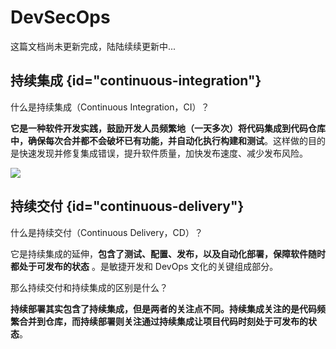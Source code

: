 # DevSecOps

这篇文档尚未更新完成，陆陆续续更新中...

## 持续集成 {id="continuous-integration"}

什么是持续集成（Continuous Integration，CI）？

**它是一种软件开发实践，鼓励开发人员频繁地（一天多次）将代码集成到代码仓库中，确保每次合并都不会破坏已有功能，并自动化执行构建和测试**。这样做的目的是快速发现并修复集成错误，提升软件质量，加快发布速度、减少发布风险。

![](http://file-linker.oss-cn-hangzhou.aliyuncs.com/edh5ky9taI3YmciIeWce.png)

## 持续交付 {id="continuous-delivery"}

什么是持续交付（Continuous Delivery，CD）？

它是持续集成的延伸，**包含了测试、配置、发布，以及自动化部署，保障软件随时都处于可发布的状态** 。是敏捷开发和 DevOps 文化的关键组成部分。

那么持续交付和持续集成的区别是什么？

**持续部署其实包含了持续集成，但是两者的关注点不同。持续集成关注的是代码频繁合并到仓库，而持续部署则关注通过持续集成让项目代码时刻处于可发布的状态**。

